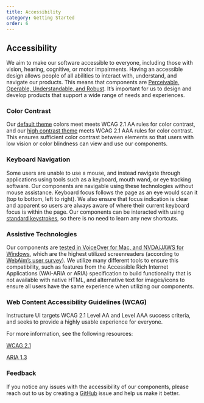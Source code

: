 ```yaml
---
title: Accessibility
category: Getting Started
order: 6
---
```


## Accessibility

We aim to make our software accessible to everyone, including those with vision, hearing, cognitive, or motor impairments. Having an accessible design allows people of all abilities to interact with, understand, and navigate our products. This means that components are [Perceivable, Operable, Understandable, and Robust](https://www.w3.org/TR/2016/NOTE-UNDERSTANDING-WCAG20-20161007/intro.html#introduction-fourprincs-head). It’s important for us to design and develop products that support a wide range of needs and experiences.

### Color Contrast

Our [default theme](#canvas) colors meet meets WCAG 2.1 AA rules for color contrast, and our [high contrast theme](#canvas-high-contrast) meets WCAG 2.1 AAA rules for color contrast. This ensures sufficient color contrast between elements so that users with low vision or color blindness can view and use our components.

### Keyboard Navigation

Some users are unable to use a mouse, and instead navigate through applications using tools such as a keyboard, mouth wand, or eye tracking software. Our components are navigable using these technologies without mouse assistance. Keyboard focus follows the page as an eye would scan it (top to bottom, left to right). We also ensure that focus indication is clear and apparent so users are always aware of where their current keyboard focus is within the page. Our components can be interacted with using [standard keystrokes](https://webaim.org/techniques/keyboard/#testing), so there is no need to learn any new shortcuts.

### Assistive Technologies

Our components are [tested in VoiceOver for Mac, and NVDA/JAWS for Windows](https://www.canvaslms.com/accessibility), which are the highest utilized screenreaders (according to [WebAim’s user survey](https://webaim.org/projects/screenreadersurvey10/)). We utilize many different tools to ensure this compatibility, such as features from the Accessible Rich Internet Applications (WAI-ARIA or ARIA) specification to build functionality that is not available with native HTML, and alternative text for images/icons to ensure all users have the same experience when utilizing our components.

### Web Content Accessibility Guidelines (WCAG)

Instructure UI targets WCAG 2.1 Level AA and Level AAA success criteria, and seeks to provide a highly usable experience for everyone.

For more information, see the following resources:

[WCAG 2.1](https://www.w3.org/TR/WCAG21/)

[ARIA 1.3](https://www.w3.org/TR/wai-aria-1.3/)

### Feedback

If you notice any issues with the accessibility of our components, please reach out to us by creating a [GitHub](https://github.com/instructure/instructure-ui/issues) issue and help us make it better.
